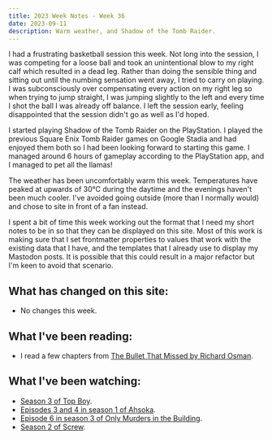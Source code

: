 ```yaml
---
title: 2023 Week Notes - Week 36
date: 2023-09-11
description: Warm weather, and Shadow of the Tomb Raider.
---
```


I had a frustrating basketball session this week. Not long into the  session, I was competing for a loose ball and took an unintentional blow to my right calf which resulted in a dead leg. Rather than doing the  sensible thing and sitting out until the numbing sensation went away, I  tried to carry on playing. I was subconsciously over compensating every  action on my right leg so when trying to jump straight, I was jumping  slightly to the left and every time I shot the ball I was already off  balance. I left the session early, feeling disappointed that the session didn't go as well as I'd hoped.

I started playing Shadow of the Tomb Raider on the PlayStation. I played the previous Square Enix Tomb Raider games on Google Stadia and had enjoyed  them both so I had been looking forward to starting this game. I managed around 6 hours of gameplay according to the PlayStation app, and I managed to pet all the llamas!

The weather has been uncomfortably warm this week. Temperatures have peaked at upwards of 30°C during the daytime and the evenings haven't been much cooler. I've avoided going outside (more than I normally would) and chose to site in front of a fan instead.

I spent a bit of time this week working out the format that I need my short notes to be in so that they can be displayed on this site. Most of this work is making sure that I set frontmatter properties to values that work with the existing data that I have, and the templates that I already use to display my Mastodon posts. It is possible that this could result in a major refactor but I'm keen to avoid that scenario.

## What has changed on this site:

- No changes this week.

## What I've been reading:

- I read a few chapters from [The Bullet That Missed by Richard Osman](/reading/#now).

## What I've been watching:

- [Season 3 of Top Boy](https://www.themoviedb.org/tv/93544-top-boy/season/3).
- [Episodes 3 and 4 in season 1 of Ahsoka](https://www.themoviedb.org/tv/114461/season/1).
- [Episode 6 in season 3 of Only Murders in the Building](https://www.themoviedb.org/tv/107113/season/3/episode/6).
- [Season 2 of Screw](https://www.themoviedb.org/tv/153425-screw/season/2/).

